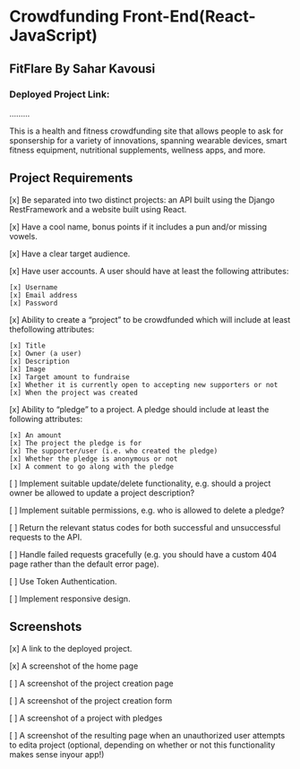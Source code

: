 # Crowdfunding Front-End(React-JavaScript)

## FitFlare By Sahar Kavousi

### Deployed Project Link:

.........



This is a health and fitness crowdfunding site that allows people to ask for sponsership for a variety of innovations, spanning wearable devices, smart fitness equipment, nutritional supplements, wellness apps, and more. 

## Project Requirements


[x] Be separated into two distinct projects: an API built using the Django RestFramework and a website built using React.

[x] Have a cool name, bonus points if it includes a pun and/or missing vowels. 

[x] Have a clear target audience.

[x] Have user accounts. A user should have at least the following attributes:
 
    [x] Username
    [x] Email address
    [x] Password

[x] Ability to create a “project” to be crowdfunded which will include at least thefollowing attributes:

    [x] Title
    [x] Owner (a user)
    [x] Description
    [x] Image
    [x] Target amount to fundraise
    [x] Whether it is currently open to accepting new supporters or not
    [x] When the project was created

[x] Ability to “pledge” to a project. A pledge should include at least the following attributes:

    [x] An amount
    [x] The project the pledge is for
    [x] The supporter/user (i.e. who created the pledge)
    [x] Whether the pledge is anonymous or not
    [x] A comment to go along with the pledge

[ ] Implement suitable update/delete functionality, e.g. should a project owner be allowed to update a project description?

[ ] Implement suitable permissions, e.g. who is allowed to delete a pledge?

[ ] Return the relevant status codes for both successful and unsuccessful requests to the API.

[ ] Handle failed requests gracefully (e.g. you should have a custom 404 page rather than the default error page).

[ ] Use Token Authentication.

[ ] Implement responsive design.


## Screenshots

[x] A link to the deployed project.

[x] A screenshot of the home page


[ ] A screenshot of the project creation page

[ ] A screenshot of the project creation form

[ ] A screenshot of a project with pledges

[ ] A screenshot of the resulting page when an unauthorized user attempts to edita project (optional, depending on whether or not this functionality makes sense inyour app!)



